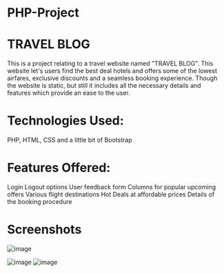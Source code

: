 # PHP-Project
# TRAVEL BLOG
This is a project relating to a travel website named "TRAVEL BLOG". This website let's users find the best deal hotels and offers some of the lowest airfares, exclusive discounts and a seamless booking experience.
Though the website is static, but still it includes all the necessary details and features which provide an ease to the user.

# Technologies Used:
PHP, HTML, CSS and a little bit of Bootstrap

# Features Offered:
Login Logout options
User feedback form
Columns for popular upcoming offers
Various flight destinations
Hot Deals at affordable prices
Details of the booking procedure

# Screenshots

![image](https://user-images.githubusercontent.com/55539590/71571338-cba77d80-2aff-11ea-8ace-2df0f9697062.png)

![image](https://user-images.githubusercontent.com/55539590/71571437-38bb1300-2b00-11ea-8b66-ff8b0591266c.png) ![image](https://user-images.githubusercontent.com/55539590/71571505-9fd8c780-2b00-11ea-87a9-668e0605a72b.png)
